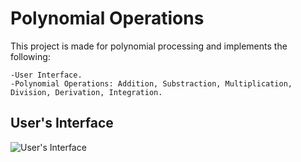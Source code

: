 # Polynomial Operations
This project is made for polynomial processing and implements the following:
```
-User Interface.
-Polynomial Operations: Addition, Substraction, Multiplication, Division, Derivation, Integration.
```

## User's Interface
![User's Interface](https://user-images.githubusercontent.com/56603839/226355796-fbc24fb8-6783-4f26-8c40-afe7c2090f6d.png)
